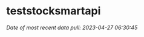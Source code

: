 
<!-- README.md is generated from README.Rmd. Please edit that file -->

# teststocksmartapi

*Date of most recent data pull: 2023-04-27 06:30:45*
